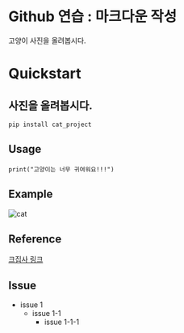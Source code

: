 Github 연습 : 마크다운 작성
=======================


고양이 사진을 올려봅시다.
# Quickstart

## 사진을 올려봅시다.

```
pip install cat_project
```
## Usage


```
print("고양이는 너무 귀여워요!!!")
```


## Example

![cat](https://github.com/mingu4u/conflict_project/assets/97663670/20daa67f-f927-4a83-bc9c-43a24f1c1cd1)

## Reference

[크집사 링크](https://www.google.com/search?q=%EA%B3%A0%EC%96%91%EC%95%84&oq=%EA%B3%A0%EC%96%91%EC%95%84&gs_lcrp=EgZjaHJvbWUyBggAEEUYOTIGCAEQRRg7MgYIAhBFGDsyBggDEEUYO9IBCDIwOTZqMGo3qAIAsAIA&sourceid=chrome&ie=UTF-8)


## Issue

* issue 1
  - issue 1-1
      + issue 1-1-1

    
